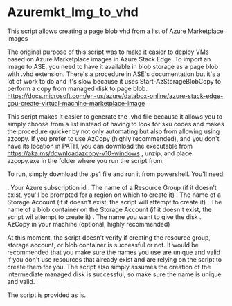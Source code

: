 # Azuremkt_Img_to_vhd
This script allows creating a page blob vhd from a list of Azure Marketplace images

The original purpose of this script was to make it easier to deploy VMs based on Azure Marketplace images in Azure Stack Edge. To import an image to ASE, you need to have it available in blob storage as a page blob with .vhd extension. There's a procedure in ASE's documentation but it's a lot of work to do and it's slow because it uses Start-AzStorageBlobCopy to perform a copy from managed disk to page blob. https://docs.microsoft.com/en-us/azure/databox-online/azure-stack-edge-gpu-create-virtual-machine-marketplace-image

This script makes it easier to generate the .vhd file because it allows you to simply choose from a list instead of having to look for sku codes and makes the procedure quicker by not only automating but also from allowing using azcopy. If you prefer to use AzCopy (highly recommended), and you don't have its location in PATH, you can download the executable from https://aka.ms/downloadazcopy-v10-windows , unzip, and place azcopy.exe in the folder where you run the script from.

To run, simply download the .ps1 file and run it from powershell. You'll need:

. Your Azure subscription id
. The name of a Resource Group (if it doesn't exist, you'll be prompted for a region on which to create it)
. The name of a Storage Account (if it doesn't exist, the script will attempt to create it)
. The name of a blob container on the Storage Account (if it doesn't exist, the script wil attempt to create it)
. The name you want to give the disk
. AzCopy in your machine (optional, highly recommended)

At this moment, the script doesn't verify if creating the resource group, storage account, or blob container is successful or not. It would be recommended that you make sure the names you use are unique and valid if you don't use resources that already exist and are relying on the script to create them for you.
The script also simply assumes the creation of the intermediate managed disk is successful, so make sure the name is unique and valid.

The script is provided as is.
